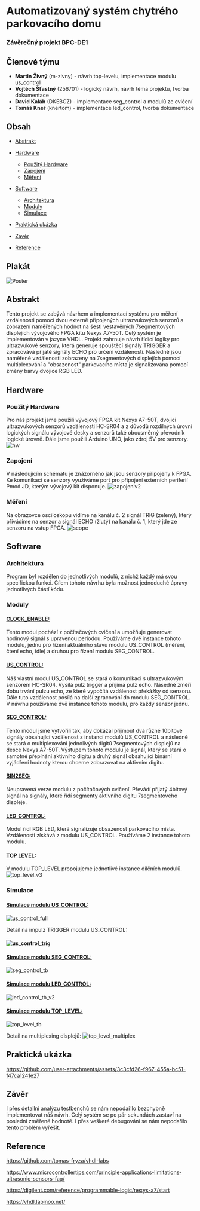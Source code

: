 # Automatizovaný systém chytrého parkovacího domu
### Závěrečný projekt BPC-DE1

## Členové týmu
* **Martin Živný** (m-zivny) - návrh top-levelu, implementace modulu us_control
* **Vojtěch Šťastný** (256701) - logický návrh, návrh téma projektu, tvorba dokumentace
* **David Kaláb** (DKEBCZ) - implementace seg_control a modulů ze cvičení  
* **Tomáš Kneř** (knertom) - implementace led_control, tvorba dokumentace

## Obsah
* [Abstrakt](#Abstrakt)

* [Hardware](#Hardware)
   - [Použitý Hardware](#Použitý-Hardware)
   - [Zapojení](#Zapojení)
   - [Měření](#Měření)
* [Software](#Software)
   - [Architektura](#Architektura)
   - [Moduly](#Moduly)
   - [Simulace](#Simulace)

* [Praktická ukázka](#Praktická-ukázka)

* [Závěr](#Závěr)
* [Reference](#Reference)

## Plakát
![Poster](https://github.com/user-attachments/assets/020fc9dd-f6c4-4598-b914-8ed39e46c89e)


## Abstrakt
Tento projekt se zabývá návrhem a implementací systému pro měření vzdálenosti pomocí dvou externě připojených ultrazvukových senzorů a zobrazení naměřených hodnot na šesti vestavěných 7segmentových displejích vývojového FPGA kitu Nexys A7-50T. Celý systém je implementován v jazyce VHDL. Projekt zahrnuje návrh řídicí logiky pro ultrazvukové senzory, která generuje spouštěcí signály TRIGGER a zpracovává přijaté signály ECHO pro určení vzdálenosti. Následně jsou naměřené vzdálenosti zobrazeny na 7segmentových displejích pomocí multiplexování a "obsazenost" parkovacího místa je signalizována pomocí změny barvy dvojice RGB LED. 

## Hardware
### Použitý Hardware
Pro náš projekt jsme použili vývojový FPGA kit Nexys A7-50T, dvojici ultrazvukových senzorů vzdálenosti HC-SR04 a z důvodů rozdílných úrovní logických signálu vývojové desky a senzorů také obousměrný převodník logické úrovně. Dále jsme použili Arduino UNO, jako zdroj 5V pro senzory.
![hw](https://github.com/user-attachments/assets/ea75325f-01d0-4f6b-a881-0d444ac850b0)

### Zapojení
V následujícím schématu je znázorněno jak jsou senzory připojeny k FPGA. Ke komunikaci se senzory využíváme port pro připojení externích periferií Pmod JD, kterým vývojový kit disponuje.
![zapojeniv2](https://github.com/user-attachments/assets/d6282096-7043-456d-971a-49907e19c370)

### Měření
Na obrazovce osciloskopu vidíme na kanálu č. 2 signál TRIG (zelený), který přivádíme na senzor a signál ECHO (žlutý) na kanálu č. 1, který jde ze senzoru na vstup FPGA.
![scope](https://github.com/user-attachments/assets/62840a5c-8e9b-4ab0-b882-ae49c31bd4ba)

## Software
### Architektura

Program byl rozdělen do jednotlivých modulů, z nichž každý má svou specifickou funkci. Cílem tohoto návrhu byla možnost jednoduché úpravy jednotlivých částí kódu.

### Moduly
#### [CLOCK_ENABLE:](https://github.com/m-zivny/DE1-Projekt/blob/main/source/clock_enable.vhd) 

Tento modul pochází z počítačových cvičení a umožňuje generovat hodinový signál s upravenou periodou. Používáme dvě instance tohoto modulu, jednu pro řízení aktuálního stavu modulu US_CONTROL (měření, čtení echo, idle) a druhou pro řízení modulu SEG_CONTROL.

#### [US_CONTROL:](https://github.com/m-zivny/DE1-Projekt/blob/main/source/us_control.vhd)

Náš vlastní modul US_CONTROL se stará o komunikaci s ultrazvukovým senzorem HC-SR04. Vysílá pulz trigger a příjimá pulz echo. Násedně změří dobu trvání pulzu echo, ze které vypočítá vzdálenost překážky od senzoru. Dále tuto vzdálenost posílá na další zpracování do modulu SEG_CONTROL. V návrhu používáme dvě instance tohoto modulu, pro každý senzor jednu.

#### [SEG_CONTROL:](https://github.com/m-zivny/DE1-Projekt/blob/main/source/us_control.vhd)

Tento modul jsme vytvořili tak, aby dokázal přijmout dva různé 10bitové signály obsahující vzdálenost z instancí modulů US_CONTROL a následně se stará o multiplexování jednolivých digitů 7segmentových displejů na desce Nexys A7-50T. Výstupem tohoto modulu je signál, který se stará o samotné přepínání aktivního digitu a druhý signál obsahující binární vyjádření hodnoty kterou chceme zobrazovat na aktivním digitu. 

#### [BIN2SEG:](https://github.com/m-zivny/DE1-Projekt/blob/main/source/bin2seg.vhd)

Neupravená verze modulu z počítačových cvičení. Převádí přijatý 4bitový signál na signály, které řídí segmenty aktivního digitu 7segmentového displeje.

#### [LED_CONTROL:](https://github.com/m-zivny/DE1-Projekt/blob/main/source/led_control.vhd)

Modul řídí RGB LED, která signalizuje obsazenost parkovacího místa. Vzdálenosti získává z modulu US_CONTROL. Používáme 2 instance tohoto modulu.


#### [TOP LEVEL:](https://github.com/m-zivny/DE1-Projekt/blob/main/source/top_level.vhd)
V modulu TOP_LEVEL propojujeme jednotlivé instance dílčních modulů. 
![top_level_v3](https://github.com/user-attachments/assets/484f4889-a973-4cfd-840d-006220e3396e)




### Simulace
#### [Simulace modulu US_CONTROL:](https://github.com/m-zivny/DE1-Projekt/blob/main/tb_source/tb_us_control.vhd)
![us_control_full](https://github.com/user-attachments/assets/cdfb0f8c-7eed-418b-a570-02c056111fc6)

Detail na impulz TRIGGER modulu US_CONTROL:
#### ![us_control_trig](https://github.com/user-attachments/assets/cecaf2dc-e2bb-43c8-ab27-d6e014c34728)

#### [Simulace modulu SEG_CONTROL:](https://github.com/m-zivny/DE1-Projekt/blob/main/tb_source/tb_seg_control.vhd)
![seg_control_tb](https://github.com/user-attachments/assets/1a4a7b75-4b2d-4927-a5be-d9e1152bba04)

#### [Simulace modulu LED_CONTROL:](https://github.com/m-zivny/DE1-Projekt/blob/main/tb_source/tb_led_control.vhd)
![led_control_tb_v2](https://github.com/user-attachments/assets/8ed5f628-2aa5-40f6-a143-fa622c763c3e)


#### [Simulace modulu TOP_LEVEL:](https://github.com/m-zivny/DE1-Projekt/blob/main/tb_source/tb_top_level.vhd)
![top_level_tb](https://github.com/user-attachments/assets/567f1f05-7441-4c58-a727-89ecc57a99b5)

Detail na multiplexing displejů:
![top_level_multiplex](https://github.com/user-attachments/assets/d5138d27-0927-460f-ae1c-aa13ab3939b9)

## Praktická ukázka
https://github.com/user-attachments/assets/3c3cfd26-f967-455a-bc51-f47ca1241e27


## Závěr
I přes detailní analýzu testbenchů se nám nepodařilo bezchybně implementovat náš návrh. Celý systém se po pár sekundách zastaví na poslední změřené hodnotě. I přes veškeré debugování se nám nepodařilo tento problém vyřešit. 

## Reference
https://github.com/tomas-fryza/vhdl-labs

https://www.microcontrollertips.com/principle-applications-limitations-ultrasonic-sensors-faq/ 

https://digilent.com/reference/programmable-logic/nexys-a7/start

https://vhdl.lapinoo.net/
